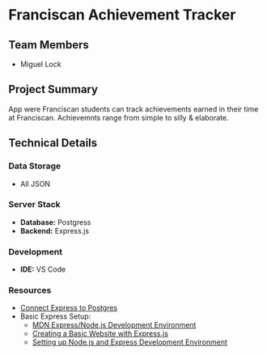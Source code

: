 # Franciscan Achievement Tracker

## Team Members
- Miguel Lock


## Project Summary
App were Franciscan students can track achievements earned in their time at Franciscan. Achievemnts range from simple to silly & elaborate.

## Technical Details

### Data Storage
- All JSON

### Server Stack
- **Database:** Postgress
- **Backend:** Express.js

### Development
- **IDE:** VS Code

### Resources
- [Connect Express to Postgres](https://medium.com/@eslmzadpc13/how-to-connect-a-postgres-database-to-express-a-step-by-step-guide-b2fffeb8aeac)
- Basic Express Setup:
  - [MDN Express/Node.js Development Environment](https://developer.mozilla.org/en-US/docs/Learn_web_development/Extensions/Server-side/Express_Nodejs/development_environment)
  - [Creating a Basic Website with Express.js](https://dev.to/aurelkurtula/creating-a-basic-website-with-expressjs-j92)
  - [Setting up Node.js and Express Development Environment](https://www.geeksforgeeks.org/how-to-set-up-your-node-js-and-express-development-environment/)